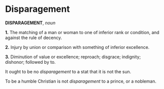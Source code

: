 # Disparagement

**DISPARAGEMENT**, _noun_

**1.** The matching of a man or woman to one of inferior rank or condition, and against the rule of decency.

**2.** Injury by union or comparison with something of inferior excellence.

**3.** Diminution of value or excellence; reproach; disgrace; indignity; dishonor; followed by to.

It ought to be no _disparagement_ to a stat that it is not the sun.

To be a humble Christian is not _disparagement_ to a prince, or a nobleman.